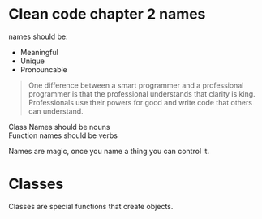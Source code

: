 # Clean code chapter 2 names

names should be:
- Meaningful
- Unique
- Pronouncable

> One difference between a smart programmer and a professional programmer is that
the professional understands that clarity is king. Professionals use their powers for good
and write code that others can understand.

Class Names should be nouns  
Function names should be verbs

Names are magic, once you name a thing you can control it.

# Classes

Classes are special functions that create objects.

